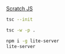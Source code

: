 [Scratch JS](https://chrome.google.com/webstore/detail/scratch-js/alploljligeomonipppgaahpkenfnfkn)

```bash
tsc --init
```

```bash 
tsc -w -p .
```

```bash 
npm i -g lite-server
lite-server
```

